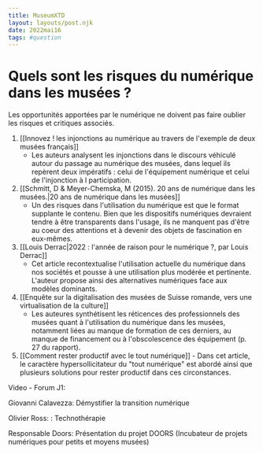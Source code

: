 ```yaml
---
title: MuseumXTD
layout: layouts/post.njk
date: 2022mai16
tags: #question
---
```

# Quels sont les risques du numérique dans les musées ?
Les opportunités apportées par le numérique ne doivent pas faire oublier les risques et critiques associés. 

1. [[Innovez ! les injonctions au numérique au travers de l'exemple de deux musées français]]
	- Les auteurs analysent les injonctions dans le discours véhiculé autour du passage au numérique des musées, dans lequel ils repèrent deux impératifs : celui de l'équipement numérique et celui de l'injonction à l participation.   
2. [[Schmitt, D & Meyer-Chemska, M (2015). 20 ans de numérique dans les musées.|20 ans de numérique dans les musées]]
	- Un des risques dans l'utilisation du numérique est que le format supplante le contenu. Bien que les dispositifs numériques devraient tendre à être transparents dans l'usage, ils ne manquent pas d'être au coeur des attentions et à devenir des objets de fascination en eux-mêmes.
3. [[Louis Derrac|2022 : l'année de raison pour le numérique ?, par Louis Derrac]]
	- Cet article recontextualise l'utilisation actuelle du numérique dans nos sociétés et pousse à une utilisation plus modérée et pertinente. L'auteur propose ainsi des alternatives numériques face aux modèles dominants.
4. [[Enquête sur la digitalisation des musées de Suisse romande, vers une virtualisation de la culture]]
	- Les auteures synthétisent les réticences des professionnels des musées quant à l'utilisation du numérique dans les musées, notamment liées au manque de formation de ces derniers, au manque de financement ou à l'obscolescence des équipement (p. 27 du rapport). 
5.    [[Comment rester productif avec le tout numérique]]
	- Dans cet article, le caractère hypersollicitateur du "tout numérique" est abordé ainsi que plusieurs solutions pour rester productif dans ces circonstances.  





Video - Forum J1:

Giovanni Calavezza: Démystifier la transition numérique 

Olivier Ross: : Technothérapie

Responsable Doors: Présentation du projet DOORS (Incubateur de projets numériques pour petits et moyens musées)